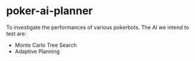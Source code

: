 poker-ai-planner
================
To investigate the performances of various pokerbots.
The AI we intend to test are:

- Monte Carlo Tree Search
- Adaptive Planning